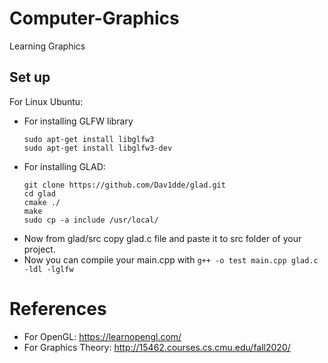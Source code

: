 # Computer-Graphics
Learning Graphics
## Set up
For Linux Ubuntu:
* For installing GLFW library 
    ```
    sudo apt-get install libglfw3
    sudo apt-get install libglfw3-dev
    ```
* For installing GLAD:
    ```
    git clone https://github.com/Dav1dde/glad.git
    cd glad
    cmake ./
    make
    sudo cp -a include /usr/local/
    ```
* Now from glad/src copy glad.c file and paste it to src folder of your project.
* Now you can compile your main.cpp with `g++ -o test main.cpp glad.c -ldl -lglfw`

# References

* For OpenGL: https://learnopengl.com/
* For Graphics Theory: http://15462.courses.cs.cmu.edu/fall2020/
